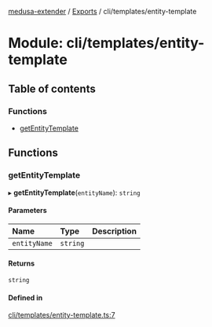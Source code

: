 [medusa-extender](../README.md) / [Exports](../modules.md) / cli/templates/entity-template

# Module: cli/templates/entity-template

## Table of contents

### Functions

- [getEntityTemplate](cli_templates_entity_template.md#getentitytemplate)

## Functions

### getEntityTemplate

▸ **getEntityTemplate**(`entityName`): `string`

#### Parameters

| Name | Type | Description |
| :------ | :------ | :------ |
| `entityName` | `string` |  |

#### Returns

`string`

#### Defined in

[cli/templates/entity-template.ts:7](https://github.com/adrien2p/medusa-extender/blob/12c4270/src/cli/templates/entity-template.ts#L7)
